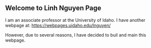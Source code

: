 ## Welcome to Linh Nguyen Page

I am an associate professor at the University of Idaho. I have another webpage at: https://webpages.uidaho.edu/lnguyen/

However, due to several reasons, I have decided to buil and main this webpage. 
